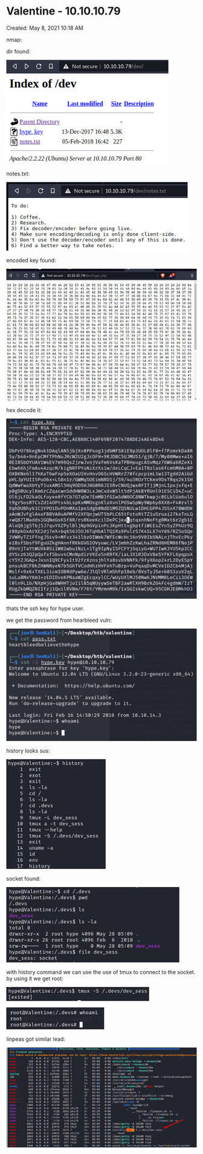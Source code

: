 # Valentine - 10.10.10.79

Created: May 8, 2021 10:18 AM

nmap:

dir found:

![Valentine%20-%2010%2010%2010%2079%20936813fce9ac47eeb8b5eb06aabe53dd/Untitled.png](Valentine%20-%2010%2010%2010%2079%20936813fce9ac47eeb8b5eb06aabe53dd/Untitled.png)

notes.txt:

![Valentine%20-%2010%2010%2010%2079%20936813fce9ac47eeb8b5eb06aabe53dd/Untitled%201.png](Valentine%20-%2010%2010%2010%2079%20936813fce9ac47eeb8b5eb06aabe53dd/Untitled%201.png)

encoded key found:

![Valentine%20-%2010%2010%2010%2079%20936813fce9ac47eeb8b5eb06aabe53dd/Untitled%202.png](Valentine%20-%2010%2010%2010%2079%20936813fce9ac47eeb8b5eb06aabe53dd/Untitled%202.png)

hex decode it:

![Valentine%20-%2010%2010%2010%2079%20936813fce9ac47eeb8b5eb06aabe53dd/Untitled%203.png](Valentine%20-%2010%2010%2010%2079%20936813fce9ac47eeb8b5eb06aabe53dd/Untitled%203.png)

thats the ssh key for hype user. 

we get the password from hearbleed vuln:

![Valentine%20-%2010%2010%2010%2079%20936813fce9ac47eeb8b5eb06aabe53dd/Untitled%204.png](Valentine%20-%2010%2010%2010%2079%20936813fce9ac47eeb8b5eb06aabe53dd/Untitled%204.png)

history looks sus:

![Valentine%20-%2010%2010%2010%2079%20936813fce9ac47eeb8b5eb06aabe53dd/Untitled%205.png](Valentine%20-%2010%2010%2010%2079%20936813fce9ac47eeb8b5eb06aabe53dd/Untitled%205.png)

socket found:

![Valentine%20-%2010%2010%2010%2079%20936813fce9ac47eeb8b5eb06aabe53dd/Untitled%206.png](Valentine%20-%2010%2010%2010%2079%20936813fce9ac47eeb8b5eb06aabe53dd/Untitled%206.png)

with history command we can use the use of tmux  to connect to the socket. by using it we get root:

![Valentine%20-%2010%2010%2010%2079%20936813fce9ac47eeb8b5eb06aabe53dd/Untitled%207.png](Valentine%20-%2010%2010%2010%2079%20936813fce9ac47eeb8b5eb06aabe53dd/Untitled%207.png)

![Valentine%20-%2010%2010%2010%2079%20936813fce9ac47eeb8b5eb06aabe53dd/Untitled%208.png](Valentine%20-%2010%2010%2010%2079%20936813fce9ac47eeb8b5eb06aabe53dd/Untitled%208.png)

linpeas got similar lead:

![Valentine%20-%2010%2010%2010%2079%20936813fce9ac47eeb8b5eb06aabe53dd/Untitled%209.png](Valentine%20-%2010%2010%2010%2079%20936813fce9ac47eeb8b5eb06aabe53dd/Untitled%209.png)